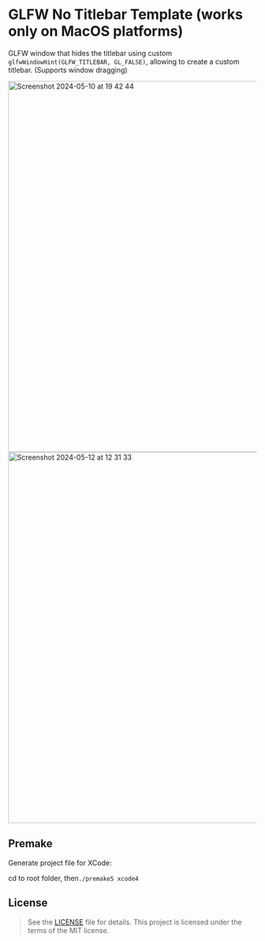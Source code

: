 # GLFW No Titlebar Template (works only on MacOS platforms)
GLFW window that hides the titlebar using custom `glfwWindowHint(GLFW_TITLEBAR, GL_FALSE)`, allowing to create a custom titlebar.
(Supports window dragging)

<img width="752" alt="Screenshot 2024-05-10 at 19 42 44" src="https://github.com/Nic-Urb/GLFW-No-Titlebar-Template/assets/79403684/76436f38-3044-4cd2-8880-4e6df7f80623">
<img width="752" alt="Screenshot 2024-05-12 at 12 31 33" src="https://github.com/Nic-Urb/GLFW-No-Titlebar-Template/assets/79403684/2b4d0df4-aa38-49fe-8d17-680e5b4c2242">

## Premake
Generate project file for XCode: 

cd to root folder, then`./premake5 xcode4`

## License
>See the [LICENSE](https://github.com/Nic-Urb/GLFW-No-Titlebar-Template/blob/main/LICENSE) file for details. This project is licensed under the terms of the MIT license.

